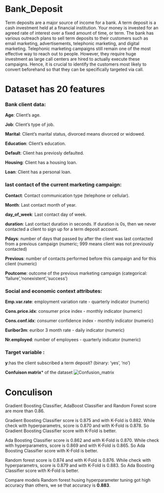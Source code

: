# Bank_Deposit
Term deposits are a major source of income for a bank. A term deposit is a cash investment held at a financial institution. Your money is invested for an agreed rate of interest over a fixed amount of time, or term. The bank has various outreach plans to sell term deposits to their customers such as email marketing, advertisements, telephonic marketing, and digital marketing. Telephonic marketing campaigns still remain one of the most effective way to reach out to people. However, they require huge investment as large call centers are hired to actually execute these campaigns. Hence, it is crucial to identify the customers most likely to convert beforehand so that they can be specifically targeted via call.

# Dataset has 20 features
### Bank client data:

**Age**: Client’s age.

**Job**: Client’s type of job.

**Marital**: Client’s marital status, divorced means divorced or widowed.

**Education**: Client’s education.

**Default**: Client has previosly defaulted.

**Housing**: Client has a housing loan.

**Loan**: Client has a personal loan.



### last contact of the current marketing campaign:

**Contact**: Contact communication type (telephone or cellular).

**Month**: Last contact month of year.

**day_of_week**: Last contact day of week.

**duration**: Last contact duration in seconds. If duration is 0s, then we never contacted a client to sign up for a term deposit account.

**Pdays**: number of days that passed by after the client was last contacted from a previous campaign (numeric; 999 means client was not previously contacted)

**Previous**: number of contacts performed before this campaign and for this client (numeric)

**Poutcome**: outcome of the previous marketing campaign (categorical: ‘failure’,‘nonexistent’,‘success’)


### Social and economic context attributes:

**Emp.var.rate**: employment variation rate - quarterly indicator (numeric)

**Cons.price.idx**: consumer price index - monthly indicator (numeric)

**Cons.conf.idx**: consumer confidence index - monthly indicator (numeric)

**Euribor3m**: euribor 3 month rate - daily indicator (numeric)

**Nr.employed**: number of employees - quarterly indicator (numeric)


### Target variable :

**y**:has the client subscribed a term deposit? (binary: ‘yes’, ‘no’)

**Confuison matrix*** of the dataset
![Confusion_matrix](https://github.com/bextla20/Bank_Deposit/blob/main/Bank_Deposit.ipynb)

# Conculison
Gradient Boosting Classifier, AdaBoost Classifier and Random Forest score are more than 0.86.

Gradient Boosting Classifier score is 0.875 and with K-Fold is 0.882. While check with hyperparametrs, score is 0.870 and with K-Fold is 0.878. So Gradient Boosting Classifier score with K-Fold is better.

Ada Boosting Classifier score is 0.862 and with K-Fold is 0.870. While check with hyperparametrs, score is 0.869 and with K-Fold is 0.865. So Ada Boosting Classifier score with K-Fold is better.

Random forest score is 0.874 and with K-Fold is 0.876. While check with hyperparametrs, score is 0.879 and with K-Fold is 0.883. So Ada Boosting Classifier score with K-Fold is better.

Compare models Random forest husing hyperparameter tuning got high accuracy than others, we se that accuracy is **0.883**.
